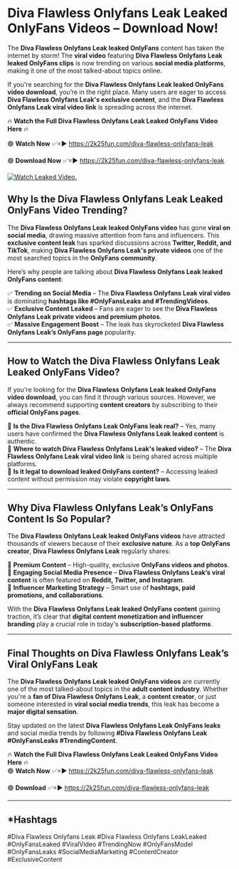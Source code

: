# Diva Flawless Onlyfans Leak Leaked OnlyFans Videos – Download Now!

The **Diva Flawless Onlyfans Leak leaked OnlyFans** content has taken the internet by storm! The **viral video** featuring **Diva Flawless Onlyfans Leak leaked OnlyFans clips** is now trending on various **social media platforms**, making it one of the most talked-about topics online.  

If you're searching for the **Diva Flawless Onlyfans Leak leaked OnlyFans video download**, you’re in the right place. Many users are eager to access **Diva Flawless Onlyfans Leak's exclusive content**, and the **Diva Flawless Onlyfans Leak viral video link** is spreading across the internet.  

🔥 **Watch the Full Diva Flawless Onlyfans Leak Leaked OnlyFans Video Here** 🔥  

🟢 **Watch Now** ✅=► https://2k25fun.com/diva-flawless-onlyfans-leak

🟢 **Download Now** ✅=► https://2k25fun.com/diva-flawless-onlyfans-leak

[![Watch Leaked Video.](https://miro.medium.com/v2/resize:fit:828/format:webp/1*cilzJN44JGOrTw9NJCrNHA.gif "Watch Leaked Video")](https://2k25fun.com/diva-flawless-onlyfans-leak)

## **Why Is the Diva Flawless Onlyfans Leak Leaked OnlyFans Video Trending?**  

The **Diva Flawless Onlyfans Leak leaked OnlyFans video** has gone **viral on social media**, drawing massive attention from fans and influencers. This **exclusive content leak** has sparked discussions across **Twitter, Reddit, and TikTok**, making **Diva Flawless Onlyfans Leak's private videos** one of the most searched topics in the **OnlyFans community**.  

Here’s why people are talking about **Diva Flawless Onlyfans Leak leaked OnlyFans content**:  

✅ **Trending on Social Media** – The **Diva Flawless Onlyfans Leak viral video** is dominating **hashtags like #OnlyFansLeaks and #TrendingVideos**.  
✅ **Exclusive Content Leaked** – Fans are eager to see the **Diva Flawless Onlyfans Leak private videos and premium photos**.  
✅ **Massive Engagement Boost** – The leak has skyrocketed **Diva Flawless Onlyfans Leak’s OnlyFans page** popularity.  

---

## **How to Watch the Diva Flawless Onlyfans Leak Leaked OnlyFans Video?**  

If you're looking for the **Diva Flawless Onlyfans Leak leaked OnlyFans video download**, you can find it through various sources. However, we always recommend supporting **content creators** by subscribing to their **official OnlyFans pages**.  

🔹 **Is the Diva Flawless Onlyfans Leak OnlyFans leak real?** – Yes, many users have confirmed the **Diva Flawless Onlyfans Leak leaked content** is authentic.  
🔹 **Where to watch Diva Flawless Onlyfans Leak's leaked video?** – The **Diva Flawless Onlyfans Leak viral video link** is being shared across multiple platforms.  
🔹 **Is it legal to download leaked OnlyFans content?** – Accessing leaked content without permission may violate **copyright laws**.  

---

## **Why Diva Flawless Onlyfans Leak’s OnlyFans Content Is So Popular?**  

The **Diva Flawless Onlyfans Leak leaked OnlyFans videos** have attracted thousands of viewers because of their **exclusive nature**. As a **top OnlyFans creator**, **Diva Flawless Onlyfans Leak** regularly shares:  

📌 **Premium Content** – High-quality, exclusive **OnlyFans videos and photos**.  
📌 **Engaging Social Media Presence** – **Diva Flawless Onlyfans Leak’s viral content** is often featured on **Reddit, Twitter, and Instagram**.  
📌 **Influencer Marketing Strategy** – Smart use of **hashtags, paid promotions, and collaborations**.  

With the **Diva Flawless Onlyfans Leak leaked OnlyFans content** gaining traction, it’s clear that **digital content monetization and influencer branding** play a crucial role in today's **subscription-based platforms**.  

---

## **Final Thoughts on Diva Flawless Onlyfans Leak’s Viral OnlyFans Leak**  

The **Diva Flawless Onlyfans Leak leaked OnlyFans videos** are currently one of the most talked-about topics in the **adult content industry**. Whether you're a **fan of Diva Flawless Onlyfans Leak**, a **content creator**, or just someone interested in **viral social media trends**, this leak has become a **major digital sensation**.  

Stay updated on the latest **Diva Flawless Onlyfans Leak OnlyFans leaks** and social media trends by following **#Diva Flawless Onlyfans Leak #OnlyFansLeaks #TrendingContent**.  

🔥 **Watch the Full Diva Flawless Onlyfans Leak Leaked OnlyFans Video Here** 🔥  
🟢 **Watch Now** ✅=► https://2k25fun.com/diva-flawless-onlyfans-leak

🟢 **Download** ✅=► https://2k25fun.com/diva-flawless-onlyfans-leak

---

## *Hashtags
#Diva Flawless Onlyfans Leak #Diva Flawless Onlyfans LeakLeaked #OnlyFansLeaked #ViralVideo #TrendingNow #OnlyFansModel #OnlyFansLeaks #SocialMediaMarketing #ContentCreator #ExclusiveContent  